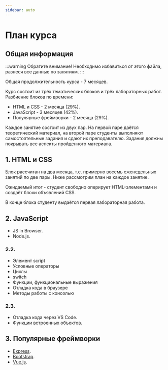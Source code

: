 ```yaml
---
sidebar: auto
---
```


# План курса

## Общая информация

:::warning Обратите внимание!
Необходимо избавиться от этого файла, разнеся все данные по занятиям.
:::

Общая продолжительность курса - 7 месяцев.

Курс состоит из трёх тематических блоков и трёх лабораторных работ. 
Разбиение блоков по времени:

- HTML и CSS - 2 месяца (29%).
- JavaScript - 3 месяцев (42%).
- Популярные фреймворки - 2 месяца (29%).

Каждое занятие состоит из двух пар. На первой паре даётся теоретический 
материал, на второй паре студенты выполняют самостоятельные задания и сдают 
их преподавателю. Задания должны покрывать все аспекты пройденного материала.

## 1. HTML и CSS

Блок рассчитан на два месяца, т.е. примерно восемь еженедельных занятий по 
две пары. Ниже рассмотрим план на каждое занятие.

Ожидаемый итог - студент свободно оперирует HTML-элементами и создаёт блоки 
объявлений CSS.

В конце блока студенту выдаётся первая лабораторная работа.

## 2. JavaScript

- JS in Browser.
- Node.js.

### 2.2. 

- Элемент script
- Условные операторы
- Циклы
- switch
- Функции, функциональные выражения
- Отладка кода в браузере
- Методы работы с консолью

### 2.3.

- Отладка кода через VS Code.
- Функции встроенных объектов.



## 3. Популярные фреймворки

- [Express](http://expressjs.com).
- [Bootstrap](https://getbootstrap.com).
- [Vue.js](https://ru.vuejs.org/index.html).